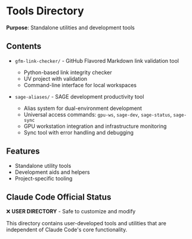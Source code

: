 # Tools Directory

**Purpose**: Standalone utilities and development tools

## Contents
- `gfm-link-checker/` - GitHub Flavored Markdown link validation tool
  - Python-based link integrity checker
  - UV project with validation
  - Command-line interface for local workspaces

- `sage-aliases/` - SAGE development productivity tool
  - Alias system for dual-environment development
  - Universal access commands: `gpu-ws`, `sage-dev`, `sage-status`, `sage-sync`
  - GPU workstation integration and infrastructure monitoring
  - Sync tool with error handling and debugging

## Features
- Standalone utility tools
- Development aids and helpers
- Project-specific tooling

## Claude Code Official Status
❌ **USER DIRECTORY** - Safe to customize and modify

This directory contains user-developed tools and utilities that are independent of Claude Code's core functionality.